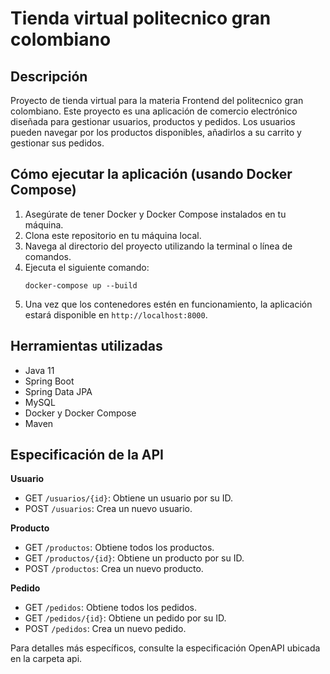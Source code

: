 # Tienda virtual politecnico gran colombiano

## Descripción
Proyecto de tienda virtual para la materia Frontend del politecnico gran colombiano.
Este proyecto es una aplicación de comercio electrónico diseñada para gestionar usuarios, productos y pedidos. Los usuarios pueden navegar por los productos disponibles, añadirlos a su carrito y gestionar sus pedidos.

## Cómo ejecutar la aplicación (usando Docker Compose)
1. Asegúrate de tener Docker y Docker Compose instalados en tu máquina.
2. Clona este repositorio en tu máquina local.
3. Navega al directorio del proyecto utilizando la terminal o línea de comandos.
4. Ejecuta el siguiente comando:
    ```
    docker-compose up --build
    ```
5. Una vez que los contenedores estén en funcionamiento, la aplicación estará disponible en `http://localhost:8000`.

## Herramientas utilizadas
- Java 11
- Spring Boot
- Spring Data JPA
- MySQL
- Docker y Docker Compose
- Maven

## Especificación de la API
**Usuario**
- GET `/usuarios/{id}`: Obtiene un usuario por su ID.
- POST `/usuarios`: Crea un nuevo usuario.

**Producto**
- GET `/productos`: Obtiene todos los productos.
- GET `/productos/{id}`: Obtiene un producto por su ID.
- POST `/productos`: Crea un nuevo producto.

**Pedido**
- GET `/pedidos`: Obtiene todos los pedidos.
- GET `/pedidos/{id}`: Obtiene un pedido por su ID.
- POST `/pedidos`: Crea un nuevo pedido.

Para detalles más específicos, consulte la especificación OpenAPI ubicada en la carpeta api.
